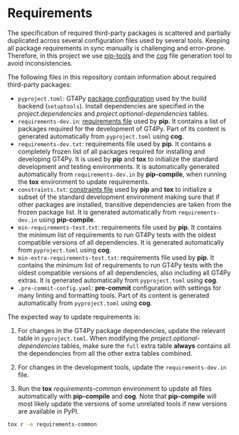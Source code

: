 # Requirements

The specification of required third-party packages is scattered and partially duplicated across several configuration files used by several tools. Keeping all package requirements in sync manually is challenging and error-prone. Therefore, in this project we use [pip-tools](https://pip-tools.readthedocs.io/en/latest/) and the [cog](https://nedbatchelder.com/code/cog/) file generation tool to avoid inconsistencies.

The following files in this repository contain information about required third-party packages:

- `pyproject.toml`: GT4Py [package configuration](https://peps.python.org/pep-0621/) used by the build backend (`setuptools`). Install dependencies are specified in the *project.dependencies* and *project.optional-dependencies* tables.
- `requirements-dev.in`: [requirements file](https://pip.pypa.io/en/stable/reference/requirements-file-format/) used by **pip**. It contains a list of packages required for the development of GT4Py. Part of its content is generated automatically from `pyproject.toml` using **cog**.
- `requirements-dev.txt`: requirements file used by **pip**. It contains a completely frozen list of all packages required for installing and developing GT4Py. It is used by **pip** and **tox** to initialize the standard development and testing environments. It is automatically generated automatically from `requirements-dev.in` by **pip-compile**, when running the **tox** environment to update requirements.
- `constraints.txt`: [constraints file](https://pip.pypa.io/en/stable/user_guide/#constraints-files) used by **pip** and **tox** to initialize a subset of the standard development environment making sure that if other packages are installed, transitive dependencies are taken from the frozen package list. It is generated automatically from `requirements-dev.in` using **pip-compile**.
- `min-requirements-test.txt`: requirements file used by **pip**. It contains the minimum list of requirements to run GT4Py tests with the oldest compatible versions of all dependencies. It is generated automatically from `pyproject.toml` using **cog**.
- `min-extra-requirements-test.txt`: requirements file used by **pip**. It contains the minimum list of requirements to run GT4Py tests with the oldest compatible versions of all dependencies, also including all GT4Py extras. It is generated automatically from `pyproject.toml` using **cog**.
- `.pre-commit-config.yaml`: **pre-commit** configuration with settings for many linting and formatting tools. Part of its content is generated automatically from `pyproject.toml` using **cog**.

The expected way to update requirements is:

1. For changes in the GT4Py package dependencies, update the relevant table in `pyproject.toml`. When modifying the *project.optional-dependencies* tables, make sure the `full` extra table **always** contains all the dependencies from all the other extra tables combined.

2. For changes in the development tools, update the `requirements-dev.in` file.

3. Run the **tox** _requirements-common_  environment to update all files automatically with **pip-compile** and **cog**. Note that **pip-compile** will most likely update the versions of some unrelated tools if new versions are available in PyPI.
```bash
tox r -e requirements-common
```
